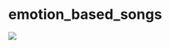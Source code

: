 # emotion_based_songs
 
![](https://github.com/asus1210/emotion_based_songs/blob/main/a3b7d140-4d97-45fe-8138-19d5c5027cdf.gif)
